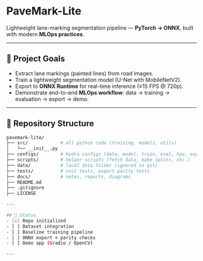 # PaveMark-Lite

Lightweight lane-marking segmentation pipeline — **PyTorch → ONNX**, built with modern **MLOps practices**.

---

## 🔹 Project Goals
- Extract lane markings (painted lines) from road images.
- Train a lightweight segmentation model (U-Net with MobileNetV2).
- Export to **ONNX Runtime** for real-time inference (≥15 FPS @ 720p).
- Demonstrate end-to-end **MLOps workflow**: data → training → evaluation → export → demo.

---

## 📂 Repository Structure
```bash
pavemark-lite/
├── src/            # all python code (training, models, utils)
│   └── __init__.py
├── configs/        # Hydra configs (data, model, train, eval, hpo, export)
├── scripts/        # helper scripts (fetch data, make splits, etc.)
├── data/           # local data folder (ignored in git)
├── tests/          # unit tests, export parity tests
├── docs/           # notes, reports, diagrams
├── README.md
├── .gitignore
├── LICENSE

---

## 🚀 Status
- [x] Repo initialized
- [ ] Dataset integration
- [ ] Baseline training pipeline
- [ ] ONNX export + parity checks
- [ ] Demo app (Gradio / OpenCV)

--- 